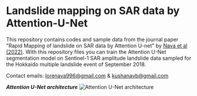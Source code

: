 # Landslide mapping on SAR data by Attention-U-Net

This repository contains codes and sample data from the journal paper "Rapid Mapping of landslide on SAR data by Attention U-net" by [Nava et al (2022)](https://www.mdpi.com/2072-4292/14/6/1449/htm).
With this repository files you can train the Attention U-Net segmentation model on Sentinel-1 SAR amplitude landslide data sampled for the Hokkaido multiple landslide event of September 2018.

Contact emails: lorenava996@gmail.com & kushanavb@gmail.com

***Attention U-Net architecture***
![Attention U-Net architecture](https://github.com/lorenzonava96/Landslide-mapping-on-SAR-data-by-Attention-U-Net/blob/main/Pictures/Attention%20U-Net-4.png)
